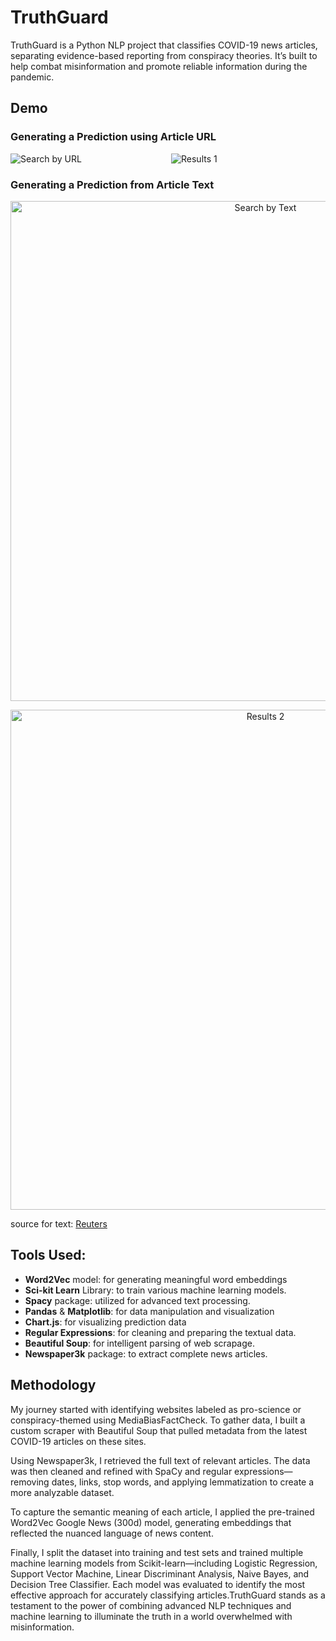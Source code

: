 # TruthGuard

TruthGuard is a Python NLP project that classifies COVID-19 news articles, separating evidence-based reporting from conspiracy theories. It’s built to help combat misinformation and promote reliable information during the pandemic.

## Demo

### Generating a Prediction using Article URL
<div style="display: flex; gap: 10px; width: 100%;">
  <img src="assets/search-by-link.png" alt="Search by URL" style="flex: 1 1 0; height: auto;">
  <img src="assets/search-by-link-results.png" alt="Results 1" style="flex: 1 1 0; height: auto;">
</div>

### Generating a Prediction from Article Text 
<p align="center">
  <img src="assets/search-by-text.png" alt="Search by Text" style="max-width: 100%; width: 800px; height: auto;">
</p>
<p align="center">
  <img src="assets/search-by-text-results.png" alt="Results 2" style="max-width: 100%; width: 800px; height: auto;">
</p>

source for text: [Reuters](https://www.reuters.com/business/healthcare-pharmaceuticals/do-i-need-worry-about-covid-again-2023-09-07/)

## Tools Used:
- **Word2Vec** model: for generating meaningful word embeddings
- **Sci-kit Learn** Library: to train various machine learning models.
- **Spacy** package: utilized for advanced text processing.
- **Pandas** & **Matplotlib**: for data manipulation and visualization
- **Chart.js**: for visualizing prediction data
- **Regular Expressions**: for cleaning and preparing the textual data.
- **Beautiful Soup**: for intelligent parsing of web scrapage.
- **Newspaper3k** package: to extract complete news articles.

## Methodology
My journey started with identifying websites labeled as pro-science or conspiracy-themed using MediaBiasFactCheck. To gather data, I built a custom scraper with Beautiful Soup that pulled metadata from the latest COVID-19 articles on these sites.

Using Newspaper3k, I retrieved the full text of relevant articles. The data was then cleaned and refined with SpaCy and regular expressions—removing dates, links, stop words, and applying lemmatization to create a more analyzable dataset.

To capture the semantic meaning of each article, I applied the pre-trained Word2Vec Google News (300d) model, generating embeddings that reflected the nuanced language of news content.

Finally, I split the dataset into training and test sets and trained multiple machine learning models from Scikit-learn—including Logistic Regression, Support Vector Machine, Linear Discriminant Analysis, Naive Bayes, and Decision Tree Classifier. Each model was evaluated to identify the most effective approach for accurately classifying articles.TruthGuard stands as a testament to the power of combining advanced NLP techniques and machine learning to illuminate the truth in a world overwhelmed with misinformation.



